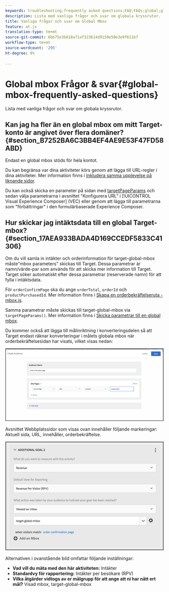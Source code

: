 ```yaml
---
keywords: troubleshooting;frequently asked questions;FAQ;FAQs;global;global mbox
description: Lista med vanliga frågor och svar om globala kryssrutor.
title: Vanliga frågor och svar om Global Mbox
feature: at.js
translation-type: tm+mt
source-git-commit: 6bb75e3b818a71af323614d9150e50e3e9f611b7
workflow-type: tm+mt
source-wordcount: '295'
ht-degree: 0%

---
```



# Global mbox Frågor &amp; svar{#global-mbox-frequently-asked-questions}

Lista med vanliga frågor och svar om globala kryssrutor.

## Kan jag ha fler än en global mbox om mitt Target-konto är angivet över flera domäner? {#section_B7252BA6C3BB4EF4AE9E53F47FD58ABD}

Endast en global mbox stöds för hela kontot.

Du kan begränsa var dina aktiviteter körs genom att lägga till URL-regler i dina aktiviteter. Mer information finns i [Inkludera samma upplevelse på liknande sidor](/help/c-experiences/c-visual-experience-composer/temtest.md#task_2539D51A18044F82B0D9895636546781).

Du kan också skicka en parameter på sidan med [targetPageParams](/help/c-implementing-target/c-implementing-target-for-client-side-web/targetpageparams.md) och sedan välja parametrarna i avsnittet &quot;Konfigurera URL&quot; i [!UICONTROL Visual Experience Composer] (VEC) eller genom att lägga till parametrarna som &quot;förbättringar&quot; i den formulärbaserade Experience Composer.

## Hur skickar jag intäktsdata till en global Target-mbox? {#section_17AEA933BADA4D169CCEDF5833C41306}

Om du vill samla in intäkter och orderinformation för target-global-mbox måste&quot;mbox parameters&quot; skickas till Target. Dessa parametrar är namn/värde-par som används för att skicka mer information till Target. Target söker automatiskt efter dessa parametrar (reserverade namn) för att fylla i intäktsdata.

För `orderConfirmPage` ska du ange `orderTotal`, `orderId` och `productPurchasedId`. Mer information finns i [Skapa en orderbekräftelseruta - mbox.js](/help/c-implementing-target/c-implementing-target-for-client-side-web/t-mbox-download/orderconfirm-create.md#task_0036D5F6C062442788BB55E872816D82).

Samma parametrar måste skickas till target-global-mbox via `targetPageParams()`. Mer information finns i [Skicka parametrar till en global mbox](/help/c-implementing-target/c-implementing-target-for-client-side-web/t-mbox-download/c-understanding-global-mbox/pass-parameters-to-global-mbox.md#concept_33362A04146C4E3C8E7089B65F38B5E5).

Du kommer också att lägga till målinriktning i konverteringsdelen så att Target endast räknar konverteringar i målets globala mbox när orderbekräftelsesidan har visats, vilket visas nedan:

![](assets/revenue1.png)

Avsnittet Webbplatssidor som visas ovan innehåller följande markeringar: Aktuell sida, URL, innehåller, orderbekräftelse.

![](assets/revenue2.png)

Alternativen i ovanstående bild omfattar följande inställningar:

* **Vad vill du mäta med den här aktiviteten:** Intäkter
* **Standardvy för rapportering:** Intäkter per besökare (RPV)
* **Vilka åtgärder vidtogs av er målgrupp för att ange att ni har nått ert mål?** Visad mbox, target-global-mbox